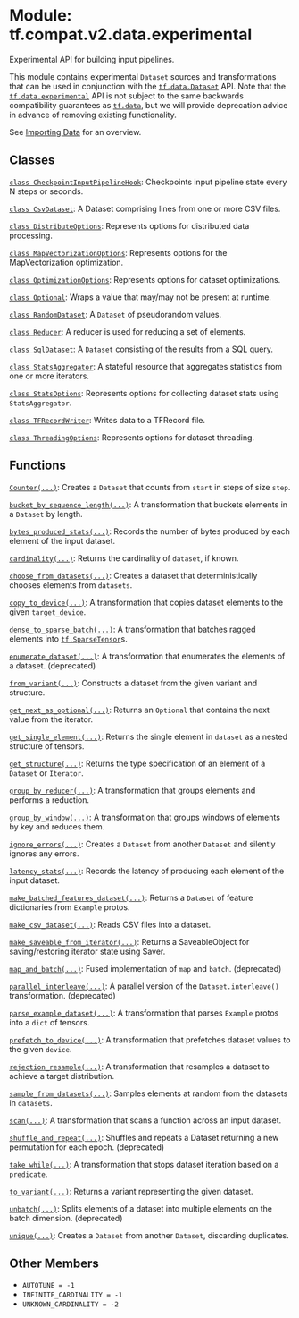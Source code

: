 <div itemscope itemtype="http://developers.google.com/ReferenceObject">
<meta itemprop="name" content="tf.compat.v2.data.experimental" />
<meta itemprop="path" content="Stable" />
<meta itemprop="property" content="AUTOTUNE"/>
<meta itemprop="property" content="INFINITE_CARDINALITY"/>
<meta itemprop="property" content="UNKNOWN_CARDINALITY"/>
</div>

# Module: tf.compat.v2.data.experimental

Experimental API for building input pipelines.

<!-- Placeholder for "Used in" -->

This module contains experimental `Dataset` sources and transformations that can
be used in conjunction with the <a href="../../../../tf/data/Dataset.md"><code>tf.data.Dataset</code></a> API. Note that the
<a href="../../../../tf/data/experimental.md"><code>tf.data.experimental</code></a> API is not subject to the same backwards compatibility
guarantees as <a href="../../../../tf/data.md"><code>tf.data</code></a>, but we will provide deprecation advice in advance of
removing existing functionality.

See [Importing Data](https://tensorflow.org/guide/datasets) for an overview.




## Classes

[`class CheckpointInputPipelineHook`](../../../../tf/data/experimental/CheckpointInputPipelineHook.md): Checkpoints input pipeline state every N steps or seconds.

[`class CsvDataset`](../../../../tf/compat/v2/data/experimental/CsvDataset.md): A Dataset comprising lines from one or more CSV files.

[`class DistributeOptions`](../../../../tf/data/experimental/DistributeOptions.md): Represents options for distributed data processing.

[`class MapVectorizationOptions`](../../../../tf/data/experimental/MapVectorizationOptions.md): Represents options for the MapVectorization optimization.

[`class OptimizationOptions`](../../../../tf/data/experimental/OptimizationOptions.md): Represents options for dataset optimizations.

[`class Optional`](../../../../tf/data/experimental/Optional.md): Wraps a value that may/may not be present at runtime.

[`class RandomDataset`](../../../../tf/compat/v2/data/experimental/RandomDataset.md): A `Dataset` of pseudorandom values.

[`class Reducer`](../../../../tf/data/experimental/Reducer.md): A reducer is used for reducing a set of elements.

[`class SqlDataset`](../../../../tf/compat/v2/data/experimental/SqlDataset.md): A `Dataset` consisting of the results from a SQL query.

[`class StatsAggregator`](../../../../tf/compat/v2/data/experimental/StatsAggregator.md): A stateful resource that aggregates statistics from one or more iterators.

[`class StatsOptions`](../../../../tf/data/experimental/StatsOptions.md): Represents options for collecting dataset stats using `StatsAggregator`.

[`class TFRecordWriter`](../../../../tf/data/experimental/TFRecordWriter.md): Writes data to a TFRecord file.

[`class ThreadingOptions`](../../../../tf/data/experimental/ThreadingOptions.md): Represents options for dataset threading.

## Functions

[`Counter(...)`](../../../../tf/compat/v2/data/experimental/Counter.md): Creates a `Dataset` that counts from `start` in steps of size `step`.

[`bucket_by_sequence_length(...)`](../../../../tf/data/experimental/bucket_by_sequence_length.md): A transformation that buckets elements in a `Dataset` by length.

[`bytes_produced_stats(...)`](../../../../tf/data/experimental/bytes_produced_stats.md): Records the number of bytes produced by each element of the input dataset.

[`cardinality(...)`](../../../../tf/data/experimental/cardinality.md): Returns the cardinality of `dataset`, if known.

[`choose_from_datasets(...)`](../../../../tf/compat/v2/data/experimental/choose_from_datasets.md): Creates a dataset that deterministically chooses elements from `datasets`.

[`copy_to_device(...)`](../../../../tf/data/experimental/copy_to_device.md): A transformation that copies dataset elements to the given `target_device`.

[`dense_to_sparse_batch(...)`](../../../../tf/data/experimental/dense_to_sparse_batch.md): A transformation that batches ragged elements into <a href="../../../../tf/sparse/SparseTensor.md"><code>tf.SparseTensor</code></a>s.

[`enumerate_dataset(...)`](../../../../tf/data/experimental/enumerate_dataset.md): A transformation that enumerates the elements of a dataset. (deprecated)

[`from_variant(...)`](../../../../tf/data/experimental/from_variant.md): Constructs a dataset from the given variant and structure.

[`get_next_as_optional(...)`](../../../../tf/data/experimental/get_next_as_optional.md): Returns an `Optional` that contains the next value from the iterator.

[`get_single_element(...)`](../../../../tf/data/experimental/get_single_element.md): Returns the single element in `dataset` as a nested structure of tensors.

[`get_structure(...)`](../../../../tf/data/experimental/get_structure.md): Returns the type specification of an element of a `Dataset` or `Iterator`.

[`group_by_reducer(...)`](../../../../tf/data/experimental/group_by_reducer.md): A transformation that groups elements and performs a reduction.

[`group_by_window(...)`](../../../../tf/data/experimental/group_by_window.md): A transformation that groups windows of elements by key and reduces them.

[`ignore_errors(...)`](../../../../tf/data/experimental/ignore_errors.md): Creates a `Dataset` from another `Dataset` and silently ignores any errors.

[`latency_stats(...)`](../../../../tf/data/experimental/latency_stats.md): Records the latency of producing each element of the input dataset.

[`make_batched_features_dataset(...)`](../../../../tf/compat/v2/data/experimental/make_batched_features_dataset.md): Returns a `Dataset` of feature dictionaries from `Example` protos.

[`make_csv_dataset(...)`](../../../../tf/compat/v2/data/experimental/make_csv_dataset.md): Reads CSV files into a dataset.

[`make_saveable_from_iterator(...)`](../../../../tf/data/experimental/make_saveable_from_iterator.md): Returns a SaveableObject for saving/restoring iterator state using Saver.

[`map_and_batch(...)`](../../../../tf/data/experimental/map_and_batch.md): Fused implementation of `map` and `batch`. (deprecated)

[`parallel_interleave(...)`](../../../../tf/data/experimental/parallel_interleave.md): A parallel version of the `Dataset.interleave()` transformation. (deprecated)

[`parse_example_dataset(...)`](../../../../tf/data/experimental/parse_example_dataset.md): A transformation that parses `Example` protos into a `dict` of tensors.

[`prefetch_to_device(...)`](../../../../tf/data/experimental/prefetch_to_device.md): A transformation that prefetches dataset values to the given `device`.

[`rejection_resample(...)`](../../../../tf/data/experimental/rejection_resample.md): A transformation that resamples a dataset to achieve a target distribution.

[`sample_from_datasets(...)`](../../../../tf/compat/v2/data/experimental/sample_from_datasets.md): Samples elements at random from the datasets in `datasets`.

[`scan(...)`](../../../../tf/data/experimental/scan.md): A transformation that scans a function across an input dataset.

[`shuffle_and_repeat(...)`](../../../../tf/data/experimental/shuffle_and_repeat.md): Shuffles and repeats a Dataset returning a new permutation for each epoch. (deprecated)

[`take_while(...)`](../../../../tf/data/experimental/take_while.md): A transformation that stops dataset iteration based on a `predicate`.

[`to_variant(...)`](../../../../tf/data/experimental/to_variant.md): Returns a variant representing the given dataset.

[`unbatch(...)`](../../../../tf/data/experimental/unbatch.md): Splits elements of a dataset into multiple elements on the batch dimension. (deprecated)

[`unique(...)`](../../../../tf/data/experimental/unique.md): Creates a `Dataset` from another `Dataset`, discarding duplicates.

## Other Members

* `AUTOTUNE = -1` <a id="AUTOTUNE"></a>
* `INFINITE_CARDINALITY = -1` <a id="INFINITE_CARDINALITY"></a>
* `UNKNOWN_CARDINALITY = -2` <a id="UNKNOWN_CARDINALITY"></a>
